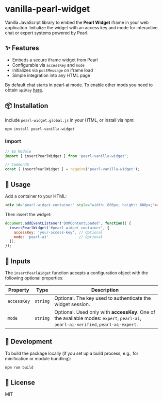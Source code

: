 # vanilla-pearl-widget

Vanilla JavaScript library to embed the **Pearl Widget** iframe in your web application. Initialize the widget with an access key and mode for interactive chat or expert systems powered by Pearl.

## ✨ Features

- Embeds a secure iframe widget from Pearl
- Configurable via `accessKey` and `mode`
- Initializes via `postMessage` on iframe load
- Simple integration into any HTML page

By default chat starts in pearl-ai mode. To enable other mods you need to obtain `apiKey` [here](https://www.pearl.com/contact).

## 📦 Installation

Include `pearl-widget.global.js` in your HTML, or install via npm:

```bash
npm install pearl-vanilla-widget
```

### Import

```js
// ES Module
import { insertPearlWidget } from 'pearl-vanilla-widget';

// CommonJS
const { insertPearlWidget } = require('pearl-vanilla-widget');
```

## 🚀 Usage

Add a container to your HTML:

```html
<div id="pearl-widget-container" style="width: 800px; height: 600px;"></div>
```

Then insert the widget:

```js
document.addEventListener('DOMContentLoaded', function() {
  insertPearlWidget('#pearl-widget-container', {
    accessKey: 'your-access-key', // Optional
    mode: 'pearl-ai'              // Optional
  });
});
```

## 🔧 Inputs

The `insertPearlWidget` function accepts a configuration object with the following optional properties:

| Property    | Type     | Description                                                                                         |
| ----------- | -------- | --------------------------------------------------------------------------------------------------- |
| `accessKey` | `string` | Optional. The key used to authenticate the widget session.                                      |
| `mode`      | `string` | Optional. Used only with **accessKey**. One of the available modes: `expert`, `pearl-ai`, `pearl-ai-verified`, `pearl-ai-expert`. |

## 🧪 Development

To build the package locally (if you set up a build process, e.g., for minification or module bundling):

```bash
npm run build
```

## 📄 License

MIT
